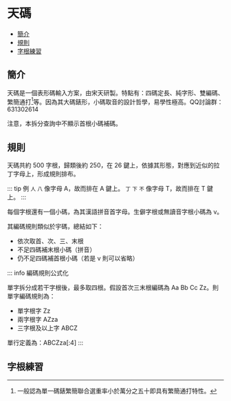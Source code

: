 <!-- omit in toc -->
# 天碼

- [簡介](#簡介)
- [規則](#規則)
- [字根練習](#字根練習)

## 簡介

天碼是一個表形碼輸入方案，由宋天研製。特點有：四碼定長、純字形、雙編碼、繁簡通打[^fanjian]等。因為其大碼錶形，小碼取音的設計哲學，易學性極高。QQ討論群：631302614

注意，本拆分查詢中不顯示首根小碼補碼。

<script setup>
import Search from '@/search/FetchSearch.vue'
import CharTrain from "@/train/CharTrain.vue"
import ZigenTrain from "@/train/ZigenTrain.vue"
</script>

<Search chaifenUrl="/chaifen-tianma.csv" zigenUrl="/zigen-tianma.csv" :supplement="false" />

## 規則

天碼共約 500 字根，歸類後約 250，在 26 鍵上，依據其形態，對應到近似的拉丁字母上，形成規則排布。

::: tip 例
`人` `八` 像字母 A，故而排在 A 鍵上。
`丁` `下` `不` 像字母 T，故而排在 T 鍵上。
:::

每個字根還有一個小碼，為其漢語拼音首字母。生僻字根或無讀音字根小碼為 v。

其編碼規則類似於宇碼，總結如下：

- 依次取首、次、三、末根
- 不足四碼補末根小碼（拼音）
- 仍不足四碼補首根小碼（若是 v 則可以省略）

::: info 編碼規則公式化

單字拆分成若干字根後，最多取四根。假設首次三末根編碼為 Aa Bb Cc Zz。則單字編碼規則為：

- 單字根字 Zz
- 兩字根字 AZza
- 三字根及以上字 ABCZ

單行定義為：ABCZza\[:4\]
:::

## 字根練習

<ZigenTrain name="tianma" zigenUrl="/zigen-tianma.csv" :range="[0,]" mode='both' />

<!-- ## 單字練習

為了降低學習難度，練習中，不補首根小碼。

<CharTrain name="tianma" zigenUrl="/zigen-tianma.csv" :range="[0,1000]" :supplement="false" /> -->

[^fanjian]: 一般認為單一碼錶繁簡聯合選重率小於萬分之五十即具有繁簡通打特性。
